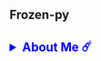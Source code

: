 ## Frozen-py
<h3 style="background-color:yellow;"></h3>
<h2 style="color:blue;">  
<details>
    <summary><b>About Me ☄️</b></summary><br/>
Hi, my name is sandupama : ) 

I am 15 yeas old.<br>From colombo
  Thank you, 💎🎓</h3>
<h3 style="color:blue;"></h3>
    </h3>
